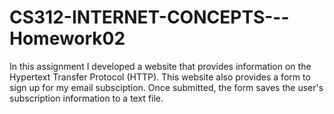 # CS312-INTERNET-CONCEPTS---Homework02

In this assignment I developed a website that provides information on the Hypertext Transfer Protocol (HTTP). This website also provides a form to sign up for my email subsciption. Once submitted, the form saves the user's subscription information to a text file.
